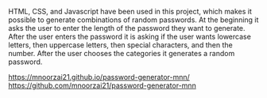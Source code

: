 HTML, CSS, and Javascript have been used in this project, which makes it possible to generate combinations of random passwords. At the beginning it asks the user to enter the length of the password they want to generate. After the user enters the password it is asking if the user wants lowercase letters, then uppercase letters, then special characters, and then the number. After the user chooses the categories it generates a random password. 

https://mnoorzai21.github.io/password-generator-mnn/
https://github.com/mnoorzai21/password-generator-mnn
